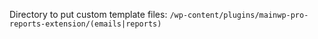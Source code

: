 Directory to put custom template files: `/wp-content/plugins/mainwp-pro-reports-extension/(emails|reports)`
